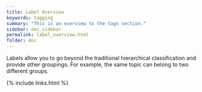 ```yaml
---
title: Label Overview
keywords: tagging
summary: "This is an overview to the tags section."
sidebar: doc_sidebar
permalink: label_overview.html
folder: doc
---
```


Labels allow you to go beyond the traditional hierarchical classification and provide other groupings. For example, the same topic can belong to two different groups.

{% include links.html %}
